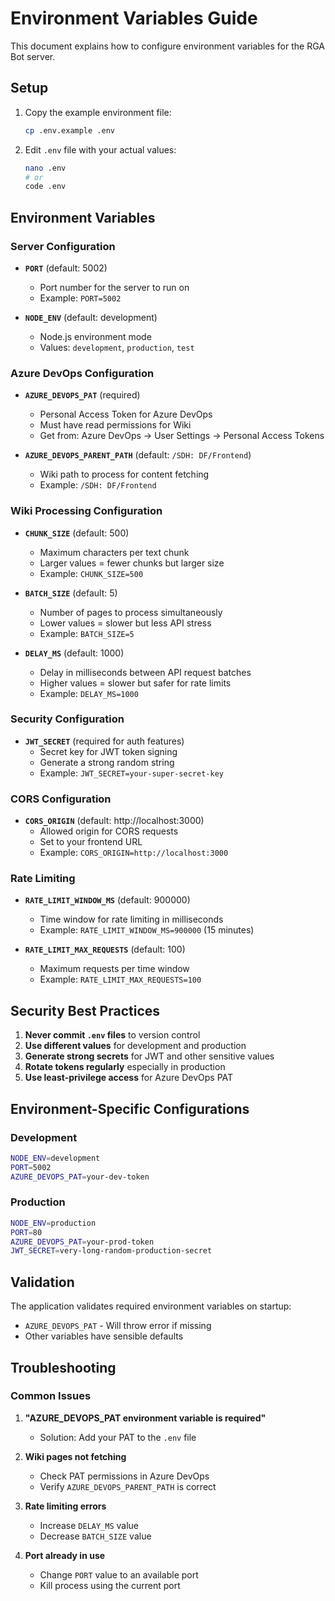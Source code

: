 # Environment Variables Guide

This document explains how to configure environment variables for the RGA Bot server.

## Setup

1. Copy the example environment file:

   ```bash
   cp .env.example .env
   ```

2. Edit `.env` file with your actual values:
   ```bash
   nano .env
   # or
   code .env
   ```

## Environment Variables

### Server Configuration

- **`PORT`** (default: 5002)

  - Port number for the server to run on
  - Example: `PORT=5002`

- **`NODE_ENV`** (default: development)
  - Node.js environment mode
  - Values: `development`, `production`, `test`

### Azure DevOps Configuration

- **`AZURE_DEVOPS_PAT`** (required)

  - Personal Access Token for Azure DevOps
  - Must have read permissions for Wiki
  - Get from: Azure DevOps → User Settings → Personal Access Tokens

- **`AZURE_DEVOPS_PARENT_PATH`** (default: `/SDH: DF/Frontend`)
  - Wiki path to process for content fetching
  - Example: `/SDH: DF/Frontend`

### Wiki Processing Configuration

- **`CHUNK_SIZE`** (default: 500)

  - Maximum characters per text chunk
  - Larger values = fewer chunks but larger size
  - Example: `CHUNK_SIZE=500`

- **`BATCH_SIZE`** (default: 5)

  - Number of pages to process simultaneously
  - Lower values = slower but less API stress
  - Example: `BATCH_SIZE=5`

- **`DELAY_MS`** (default: 1000)
  - Delay in milliseconds between API request batches
  - Higher values = slower but safer for rate limits
  - Example: `DELAY_MS=1000`

### Security Configuration

- **`JWT_SECRET`** (required for auth features)
  - Secret key for JWT token signing
  - Generate a strong random string
  - Example: `JWT_SECRET=your-super-secret-key`

### CORS Configuration

- **`CORS_ORIGIN`** (default: http://localhost:3000)
  - Allowed origin for CORS requests
  - Set to your frontend URL
  - Example: `CORS_ORIGIN=http://localhost:3000`

### Rate Limiting

- **`RATE_LIMIT_WINDOW_MS`** (default: 900000)

  - Time window for rate limiting in milliseconds
  - Example: `RATE_LIMIT_WINDOW_MS=900000` (15 minutes)

- **`RATE_LIMIT_MAX_REQUESTS`** (default: 100)
  - Maximum requests per time window
  - Example: `RATE_LIMIT_MAX_REQUESTS=100`

## Security Best Practices

1. **Never commit `.env` files** to version control
2. **Use different values** for development and production
3. **Generate strong secrets** for JWT and other sensitive values
4. **Rotate tokens regularly** especially in production
5. **Use least-privilege access** for Azure DevOps PAT

## Environment-Specific Configurations

### Development

```bash
NODE_ENV=development
PORT=5002
AZURE_DEVOPS_PAT=your-dev-token
```

### Production

```bash
NODE_ENV=production
PORT=80
AZURE_DEVOPS_PAT=your-prod-token
JWT_SECRET=very-long-random-production-secret
```

## Validation

The application validates required environment variables on startup:

- `AZURE_DEVOPS_PAT` - Will throw error if missing
- Other variables have sensible defaults

## Troubleshooting

### Common Issues

1. **"AZURE_DEVOPS_PAT environment variable is required"**

   - Solution: Add your PAT to the `.env` file

2. **Wiki pages not fetching**

   - Check PAT permissions in Azure DevOps
   - Verify `AZURE_DEVOPS_PARENT_PATH` is correct

3. **Rate limiting errors**

   - Increase `DELAY_MS` value
   - Decrease `BATCH_SIZE` value

4. **Port already in use**
   - Change `PORT` value to an available port
   - Kill process using the current port
